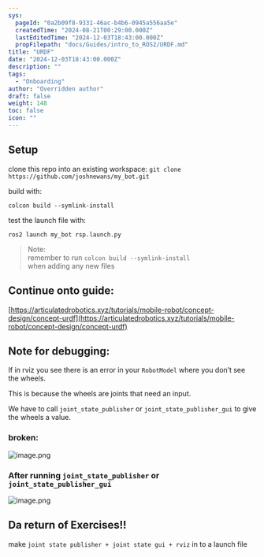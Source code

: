 ```yaml
---
sys:
  pageId: "0a2b09f8-9331-46ac-b4b6-0945a556aa5e"
  createdTime: "2024-08-21T00:29:00.000Z"
  lastEditedTime: "2024-12-03T18:43:00.000Z"
  propFilepath: "docs/Guides/intro_to_ROS2/URDF.md"
title: "URDF"
date: "2024-12-03T18:43:00.000Z"
description: ""
tags:
  - "Onboarding"
author: "Overridden author"
draft: false
weight: 148
toc: false
icon: ""
---
```


## Setup

clone this repo into an existing workspace:
`git clone https://github.com/joshnewans/my_bot.git`

build with:

`colcon build --symlink-install`

test the launch file with:

`ros2 launch my_bot rsp.launch.py`

> Note:  
> remember to run `colcon build --symlink-install`  
> when adding any new files

## Continue onto guide:

[https://articulatedrobotics.xyz/tutorials/mobile-robot/concept-design/concept-urdf](https://articulatedrobotics.xyz/tutorials/mobile-robot/concept-design/concept-urdf)

## Note for debugging:

If in rviz you see there is an error in your `RobotModel` where you don’t see the wheels.

This is because the wheels are joints that need an input. 

We have to call `joint_state_publisher` or `joint_state_publisher_gui` to give the wheels a value.

### broken:

![image.png](https://prod-files-secure.s3.us-west-2.amazonaws.com/d518164a-d88e-44d1-a4ee-3adb3bd8bce0/96a1d089-1f17-4dbf-8563-f2aef56a4d37/image.png?X-Amz-Algorithm=AWS4-HMAC-SHA256&X-Amz-Content-Sha256=UNSIGNED-PAYLOAD&X-Amz-Credential=ASIAZI2LB466U5T23M6S%2F20250515%2Fus-west-2%2Fs3%2Faws4_request&X-Amz-Date=20250515T033505Z&X-Amz-Expires=3600&X-Amz-Security-Token=IQoJb3JpZ2luX2VjEGsaCXVzLXdlc3QtMiJIMEYCIQD7x2jkUUzZLkBzJnGZuwuF3hOTpBaXvW%2FA95N6B97PaAIhAMjnM6CRbP9UqSa8k8aIIpAW0vBapXUpRlefAwGhnbDWKv8DCCQQABoMNjM3NDIzMTgzODA1IgwHLPXm5Fe0TLVDNOwq3AMnnVjOI5ct0iJCMlFcx4qDfFs6BKIzoyf52r3yM763Iu3NdR1mWM9OBvs0vEFst9Yyg4Nwo3bQCcrRbw75jR8y62dgpp9bbiMqmkA6YUMglRBMT7nk2YxOr5T6uByGlt8ZM5B0knn0phwHumDDlEjqbKDafRNLyy7fSP%2BJ3ZYDo9k4jCdF7dU9K5IpfyVsD9Z%2BjuOKo9Ld3YCC4X2LNk8WO%2BHhxSA%2B0cJDqeZp9DlhK7TwjmxIQoRa72axuj36DwLr810LVGxamW8dGAE8tzMXB9ssye94evvPJbS2MTaOlUgeU4ru1xYL4J8U2ATIjGm%2BUwqbNyXOdmipPcMQpDrZ80XRY9b71RbK82FXs3kvrYXVqRXtU9EdQDF640XhbTunevNdjnLd6b5uIuQjJ4Zjm0wYr2HdaLOifILD0zzG8VssHwgwEHe2AeBFBSWGizJ1PAxfvn%2FW0AEPwRXHglc%2FWSmPKXEftXoUI1HmIQDfiHUOCPTJT%2FT32ej6yaL2d1aBvtrlAxqq%2BuaGNwtpc8OaMqKFCzz2goHK1W9ata%2F8rlRUIYseV4ajZhpltWvCsRlw5A0UZilREu5kVosyfbcXFnCGO%2F7E%2BqYaIHJZWMQRZjegTHJqvVRFEKke2zDVtZXBBjqkAaS0SIW0DJ4R1J2MJr%2B8OUw3OHnW5aDrz7%2BDZXpKha%2BSRBjon%2FRa%2BnMaXNdqJqnzvAr4Ey%2FQlOgK55PaO71XxXNDu3Bz3xOFCbqnyqfEa6rucV4sjKA0oF87silpX3t6n2lHRD07rogWUB1bKQoSEPkh6KXMwAPFcLZGY4UOD2UkyYmbCdzSj2mwJSxobXIoxRqZ8CBhbyUPs5f7L0CcjsTKPeND&X-Amz-Signature=da15c8f93342e1278f191a48bd01549463d653cfb37c6b48b8563dbf47d1e2da&X-Amz-SignedHeaders=host&x-id=GetObject)

### After running `joint_state_publisher` or `joint_state_publisher_gui`

![image.png](https://prod-files-secure.s3.us-west-2.amazonaws.com/d518164a-d88e-44d1-a4ee-3adb3bd8bce0/130c99c7-1b0b-4031-9953-844fc3950ff4/image.png?X-Amz-Algorithm=AWS4-HMAC-SHA256&X-Amz-Content-Sha256=UNSIGNED-PAYLOAD&X-Amz-Credential=ASIAZI2LB466U5T23M6S%2F20250515%2Fus-west-2%2Fs3%2Faws4_request&X-Amz-Date=20250515T033505Z&X-Amz-Expires=3600&X-Amz-Security-Token=IQoJb3JpZ2luX2VjEGsaCXVzLXdlc3QtMiJIMEYCIQD7x2jkUUzZLkBzJnGZuwuF3hOTpBaXvW%2FA95N6B97PaAIhAMjnM6CRbP9UqSa8k8aIIpAW0vBapXUpRlefAwGhnbDWKv8DCCQQABoMNjM3NDIzMTgzODA1IgwHLPXm5Fe0TLVDNOwq3AMnnVjOI5ct0iJCMlFcx4qDfFs6BKIzoyf52r3yM763Iu3NdR1mWM9OBvs0vEFst9Yyg4Nwo3bQCcrRbw75jR8y62dgpp9bbiMqmkA6YUMglRBMT7nk2YxOr5T6uByGlt8ZM5B0knn0phwHumDDlEjqbKDafRNLyy7fSP%2BJ3ZYDo9k4jCdF7dU9K5IpfyVsD9Z%2BjuOKo9Ld3YCC4X2LNk8WO%2BHhxSA%2B0cJDqeZp9DlhK7TwjmxIQoRa72axuj36DwLr810LVGxamW8dGAE8tzMXB9ssye94evvPJbS2MTaOlUgeU4ru1xYL4J8U2ATIjGm%2BUwqbNyXOdmipPcMQpDrZ80XRY9b71RbK82FXs3kvrYXVqRXtU9EdQDF640XhbTunevNdjnLd6b5uIuQjJ4Zjm0wYr2HdaLOifILD0zzG8VssHwgwEHe2AeBFBSWGizJ1PAxfvn%2FW0AEPwRXHglc%2FWSmPKXEftXoUI1HmIQDfiHUOCPTJT%2FT32ej6yaL2d1aBvtrlAxqq%2BuaGNwtpc8OaMqKFCzz2goHK1W9ata%2F8rlRUIYseV4ajZhpltWvCsRlw5A0UZilREu5kVosyfbcXFnCGO%2F7E%2BqYaIHJZWMQRZjegTHJqvVRFEKke2zDVtZXBBjqkAaS0SIW0DJ4R1J2MJr%2B8OUw3OHnW5aDrz7%2BDZXpKha%2BSRBjon%2FRa%2BnMaXNdqJqnzvAr4Ey%2FQlOgK55PaO71XxXNDu3Bz3xOFCbqnyqfEa6rucV4sjKA0oF87silpX3t6n2lHRD07rogWUB1bKQoSEPkh6KXMwAPFcLZGY4UOD2UkyYmbCdzSj2mwJSxobXIoxRqZ8CBhbyUPs5f7L0CcjsTKPeND&X-Amz-Signature=6422e429dec5d643e1285cf8689cf98871f62e298b3a3495621333359be7a624&X-Amz-SignedHeaders=host&x-id=GetObject)

## Da return of Exercises!!

make `joint state publisher + joint state gui + rviz` in to a launch file

